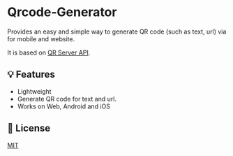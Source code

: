 # Qrcode-Generator

Provides an easy and simple way to generate QR code (such as text, url) via for mobile and website.

It is based on [QR Server API](https://developer.mozilla.org/en-US/docs/Web/API/Navigator/share).

## 💡 Features

- Lightweight
- Generate QR code for text and url.
- Works on Web, Android and iOS

## 📜 License

[MIT](https://github.com/mukesh-est/qrcode-generator/blob/main/LICENSE)
